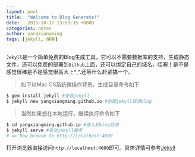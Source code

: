 ```yaml
---
layout: post
title:  "Welcome to Blog Generate!"
date:   2015-10-17 13:53:35 +0800
categories: notes
author: yangxiangming
tags: [jekyll, 博客]
---
```

`Jekyll`是一个简单免费的Blog生成工具，它可以不需要数据库的支持，生成静态文件，还可以免费的部署到`Github`上面，还可以绑定自己的域名，哇塞！是不是感觉很棒是不是感觉很高大上^_^.还等什么赶紧搞一个。
<!-- more -->
> 如下以Mac OS系统微操作背景，生成目录命令如下

```bash
$ gem install jekyll #安装jekyll
$ jekyll new yangxiangming.github.io #创建jekyll目录blog
```

> 当然如果想在本地运行，继续执行命令如下

```bash
$ cd yangxiangming.github.io #进入到blog目录
$ jekyll serve #启动jekyll服务
# => Now browse to http://localhost:4000
```
打开浏览器直接访问`http://localhost:4000`即可。具体详情可参考[Jekyll](http://jekyllrb.com/docs/home)
